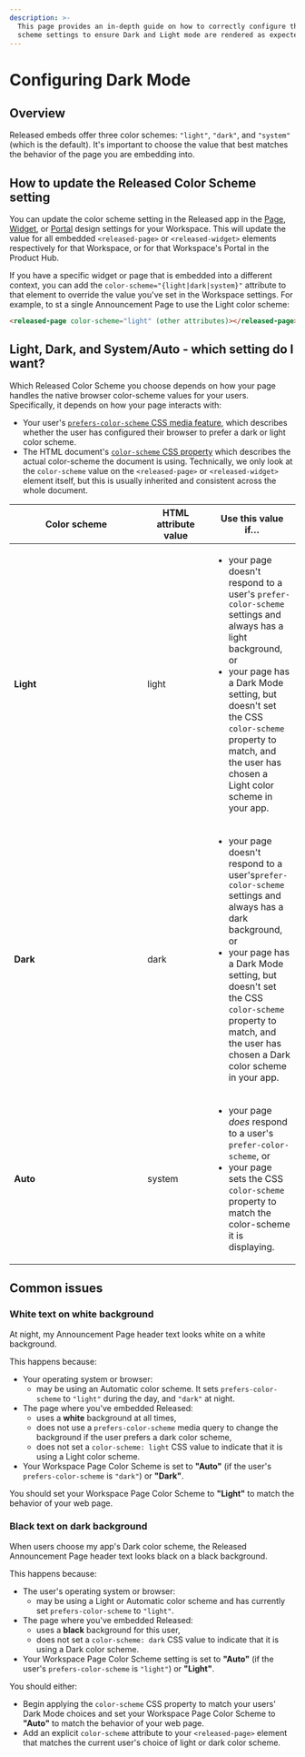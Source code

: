 ```yaml
---
description: >-
  This page provides an in-depth guide on how to correctly configure the color
  scheme settings to ensure Dark and Light mode are rendered as expected.
---
```


# Configuring Dark Mode

## Overview

Released embeds offer three color schemes: `"light"`, `"dark"`, and `"system"` (which is the default). It's important to choose the value that best matches the behavior of the page you are embedding into.

## How to update the Released Color Scheme setting

You can update the color scheme setting in the Released app in the [Page](../../workspace/settings/portal/announcement-page.md), [Widget](../../workspace/settings/portal/widget.md), or [Portal](../../workspace/settings/portal/) design settings for your Workspace. This will update the value for all embedded `<released-page>` or `<released-widget>` elements respectively for that Workspace, or for that Workspace's Portal in the Product Hub.

If you have a specific widget or page that is embedded into a different context, you can add the `color-scheme="{light|dark|system}"` attribute to that element to override the value you've set in the Workspace settings. For example, to st a single Announcement Page to use the Light color scheme:

```html
<released-page color-scheme="light" (other attributes)></released-page>
```

## Light, Dark, and System/Auto - which setting do I want?

Which Released Color Scheme you choose depends on how your page handles the native browser color-scheme values for your users. Specifically, it depends on how your page interacts with:

* Your user's [`prefers-color-scheme` CSS media feature](https://developer.mozilla.org/en-US/docs/Web/CSS/@media/prefers-color-scheme), which describes whether the user has configured their browser to prefer a dark or light color scheme.
* The HTML document's [`color-scheme` CSS property](https://developer.mozilla.org/en-US/docs/Web/CSS/color-scheme) which describes the actual color-scheme the document is using. Technically, we only look at the `color-scheme` value on the `<released-page>` or `<released-widget>` element itself, but this is usually inherited and consistent across the whole document.

<table><thead><tr><th width="219">Color scheme</th><th width="100">HTML attribute value</th><th>Use this value if…</th></tr></thead><tbody><tr><td><strong>Light</strong></td><td>light</td><td><ul><li>your page doesn't respond to a user's <code>prefer-color-scheme</code> settings and always has a light background, or</li><li>your page has a Dark Mode setting, but doesn't set the CSS <code>color-scheme</code> property to match, and the user has chosen a Light color scheme in your app.</li></ul></td></tr><tr><td><strong>Dark</strong></td><td>dark</td><td><ul><li>your page doesn't respond to a user's<code>prefer-color-scheme</code> settings and always has a dark background, or</li><li>your page has a Dark Mode setting, but doesn't set the CSS <code>color-scheme</code> property to match, and the user has chosen a Dark color scheme in your app.</li></ul></td></tr><tr><td><strong>Auto</strong></td><td>system</td><td><ul><li>your page <em>does</em> respond to a user's <code>prefer-color-scheme</code>, or</li><li>your page sets the CSS <code>color-scheme</code> property to match the color-scheme it is displaying.</li></ul></td></tr></tbody></table>

## Common issues

### White text on white background

At night, my Announcement Page header text looks white on a white background.

This happens because:

* Your operating system or browser:
  * may be using an Automatic color scheme. It sets `prefers-color-scheme` to `"light"` during the day, and `"dark"` at night.
* The page where you've embedded Released:
  * uses a **white** background at all times,
  * does not use a `prefers-color-scheme` media query to change the background if the user prefers a dark color scheme,
  * does not set a `color-scheme: light` CSS value to indicate that it is using a Light color scheme.
* Your Workspace Page Color Scheme is set to **"Auto"** (if the user's `prefers-color-scheme` is `"dark"`) or **"Dark"**.

You should set your Workspace Page Color Scheme to **"Light"** to match the behavior of your web page.

### Black text on dark background

When users choose my app's Dark color scheme, the Released Announcement Page header text looks black on a black background.

This happens because:

* The user's operating system or browser:
  * may be using a Light or Automatic color scheme and has currently set `prefers-color-scheme` to `"light"`.
* The page where you've embedded Released:
  * uses a **black** background for this user,
  * does not set a `color-scheme: dark` CSS value to indicate that it is using a Dark color scheme.
* Your Workspace Page Color Scheme setting is set to **"Auto"** (if the user's `prefers-color-scheme` is `"light"`) or **"Light"**.

You should either:

* Begin applying the `color-scheme` CSS property to match your users' Dark Mode choices and set your Workspace Page Color Scheme to **"Auto"** to match the behavior of your web page.
* Add an explicit `color-scheme` attribute to your `<released-page>` element that matches the current user's choice of light or dark color scheme.
